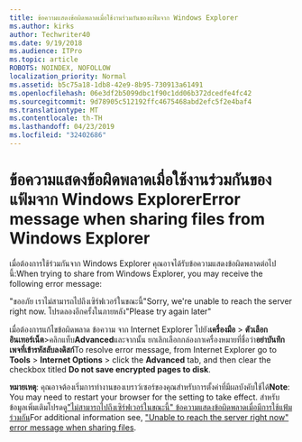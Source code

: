 ```yaml
---
title: ข้อความแสดงข้อผิดพลาดเมื่อใช้งานร่วมกันของแฟ้มจาก Windows Explorer
ms.author: kirks
author: Techwriter40
ms.date: 9/19/2018
ms.audience: ITPro
ms.topic: article
ROBOTS: NOINDEX, NOFOLLOW
localization_priority: Normal
ms.assetid: b5c75a18-1db8-42e9-8b95-730913a61491
ms.openlocfilehash: 06e3df2b5099dbc1f90c1dd06b372dcedfe4fc42
ms.sourcegitcommit: 9d78905c512192ffc4675468abd2efc5f2e4baf4
ms.translationtype: MT
ms.contentlocale: th-TH
ms.lasthandoff: 04/23/2019
ms.locfileid: "32402686"
---
```

# <a name="error-message-when-sharing-files-from-windows-explorer"></a><span data-ttu-id="81289-102">ข้อความแสดงข้อผิดพลาดเมื่อใช้งานร่วมกันของแฟ้มจาก Windows Explorer</span><span class="sxs-lookup"><span data-stu-id="81289-102">Error message when sharing files from Windows Explorer</span></span>

<span data-ttu-id="81289-103">เมื่อต้องการใช้ร่วมกันจาก Windows Explorer คุณอาจได้รับข้อความแสดงข้อผิดพลาดต่อไปนี้:</span><span class="sxs-lookup"><span data-stu-id="81289-103">When trying to share from Windows Explorer, you may receive the following error message:</span></span>
  
<span data-ttu-id="81289-104">"ขออภัย เราไม่สามารถไปถึงเซิร์ฟเวอร์ในขณะนี้</span><span class="sxs-lookup"><span data-stu-id="81289-104">"Sorry, we're unable to reach the server right now.</span></span> <span data-ttu-id="81289-105">โปรดลองอีกครั้งในภายหลัง"</span><span class="sxs-lookup"><span data-stu-id="81289-105">Please try again later"</span></span>
  
<span data-ttu-id="81289-106">เมื่อต้องการแก้ไขข้อผิดพลาด ข้อความ จาก Internet Explorer ไปยัง**เครื่องมือ** \> **ตัวเลือกอินเทอร์เน็ต**\>คลิกแท็บ**Advanced**และจากนั้น ยกเลิกเลือกกล่องกาเครื่องหมายที่ชื่อว่า**อย่าบันทึกเพจที่เข้ารหัสลับลงดิสก์**</span><span class="sxs-lookup"><span data-stu-id="81289-106">To resolve error message, from Internet Explorer go to **Tools** \> **Internet Options** \> click the **Advanced** tab, and then clear the checkbox titled **Do not save encrypted pages to disk**.</span></span> 
  
 <span data-ttu-id="81289-107">**หมายเหตุ**: คุณอาจต้องเริ่มการทำงานของเบราว์เซอร์ของคุณสำหรับการตั้งค่าที่มีผลบังคับใช้ได้</span><span class="sxs-lookup"><span data-stu-id="81289-107">**Note**: You may need to restart your browser for the setting to take effect.</span></span> <span data-ttu-id="81289-108">สำหรับข้อมูลเพิ่มเติมโปรดดู["ไม่สามารถไปถึงเซิร์ฟเวอร์ในขณะนี้" ข้อความแสดงข้อผิดพลาดเมื่อมีการใช้แฟ้มร่วมกัน](https://go.microsoft.com/fwlink/?linkid=2022914)</span><span class="sxs-lookup"><span data-stu-id="81289-108">For additional information see, ["Unable to reach the server right now" error message when sharing files](https://go.microsoft.com/fwlink/?linkid=2022914).</span></span>
  

